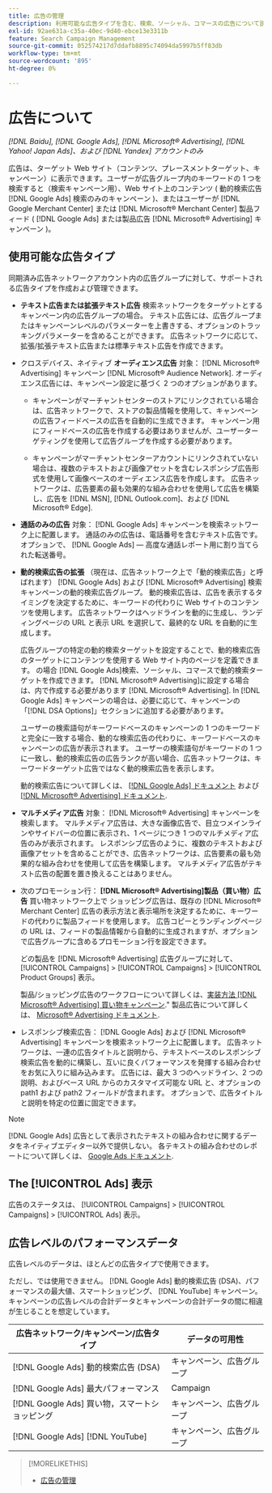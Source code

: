 ```yaml
---
title: 広告の管理
description: 利用可能な広告タイプを含む、検索、ソーシャル、コマースの広告について説明します。
exl-id: 92ae631a-c35a-40ec-9d40-ebce13e3311b
feature: Search Campaign Management
source-git-commit: 052574217d7ddafb8895c74094da5997b5ff83db
workflow-type: tm+mt
source-wordcount: '895'
ht-degree: 0%

---
```


# 広告について

*[!DNL Baidu], [!DNL Google Ads], [!DNL Microsoft® Advertising], [!DNL Yahoo! Japan Ads]、および [!DNL Yandex] アカウントのみ*

広告は、ターゲット Web サイト（コンテンツ、プレースメントターゲット、キャンペーン）に表示できます。ユーザーが広告グループ内のキーワードの 1 つを検索すると（検索キャンペーン用）、Web サイト上のコンテンツ ( 動的検索広告 [!DNL Google Ads] 検索のみのキャンペーン )、またはユーザーが [!DNL Google Merchant Center] または [!DNL Microsoft® Merchant Center] 製品フィード ( [!DNL Google Ads] または製品広告 [!DNL Microsoft® Advertising] キャンペーン )。

## 使用可能な広告タイプ

同期済み広告ネットワークアカウント内の広告グループに対して、サポートされる広告タイプを作成および管理できます。

* **テキスト広告または拡張テキスト広告** 検索ネットワークをターゲットとするキャンペーン内の広告グループの場合。 テキスト広告には、広告グループまたはキャンペーンレベルのパラメーターを上書きする、オプションのトラッキングパラメーターを含めることができます。 広告ネットワークに応じて、拡張/拡張テキスト広告または標準テキスト広告を作成できます。

* クロスデバイス、ネイティブ **オーディエンス広告** 対象： [!DNL Microsoft® Advertising] キャンペーン [!DNL Microsoft® Audience Network]. オーディエンス広告には、キャンペーン設定に基づく 2 つのオプションがあります。

   * キャンペーンがマーチャントセンターのストアにリンクされている場合は、広告ネットワークで、ストアの製品情報を使用して、キャンペーンの広告フィードベースの広告を自動的に生成できます。 キャンペーン用にフィードベースの広告を作成する必要はありませんが、ユーザーターゲティングを使用して広告グループを作成する必要があります。

   * キャンペーンがマーチャントセンターアカウントにリンクされていない場合は、複数のテキストおよび画像アセットを含むレスポンシブ広告形式を使用して画像ベースのオーディエンス広告を作成します。 広告ネットワークは、広告要素の最も効果的な組み合わせを使用して広告を構築し、広告を [!DNL MSN], [!DNL Outlook.com]、および [!DNL Microsoft® Edge].

* **通話のみの広告** 対象： [!DNL Google Ads] キャンペーンを検索ネットワーク上に配置します。 通話のみの広告は、電話番号を含むテキスト広告です。 オプションで、 [!DNL Google Ads] — 高度な通話レポート用に割り当てられた転送番号。

* **動的検索広告の拡張** （現在は、広告ネットワーク上で「動的検索広告」と呼ばれます） [!DNL Google Ads] および [!DNL Microsoft® Advertising] 検索キャンペーンの動的検索広告グループ。 動的検索広告は、広告を表示するタイミングを決定するために、キーワードの代わりに Web サイトのコンテンツを使用します。 広告ネットワークはヘッドラインを動的に生成し、ランディングページの URL と表示 URL を選択して、最終的な URL を自動的に生成します。

  広告グループの特定の動的検索ターゲットを設定することで、動的検索広告のターゲットにコンテンツを使用する Web サイト内のページを定義できます。 の場合 [!DNL Google Ads]検索、ソーシャル、コマースで動的検索ターゲットを作成できます。 [!DNL Microsoft® Advertising]に設定する場合は、内で作成する必要があります [!DNL Microsoft® Advertising]. In [!DNL Google Ads] キャンペーンの場合は、必要に応じて、キャンペーンの「[!DNL DSA Options]」セクションに追加する必要があります。

  ユーザーの検索語句がキーワードベースのキャンペーンの 1 つのキーワードと完全に一致する場合、動的な検索広告の代わりに、キーワードベースのキャンペーンの広告が表示されます。 ユーザーの検索語句がキーワードの 1 つに一致し、動的検索広告の広告ランクが高い場合、広告ネットワークは、キーワードターゲット広告ではなく動的検索広告を表示します。

  動的検索広告について詳しくは、 [[!DNL Google Ads] ドキュメント](https://support.google.com/google-ads/answer/2471185) および [[!DNL Microsoft® Advertising] ドキュメント](https://help.ads.microsoft.com/#apex/ads/en/56794).

* **マルチメディア広告** 対象： [!DNL Microsoft® Advertising] キャンペーンを検索します。 マルチメディア広告は、大きな画像広告で、目立つメインラインやサイドバーの位置に表示され、1 ページにつき 1 つのマルチメディア広告のみが表示されます。 レスポンシブ広告のように、複数のテキストおよび画像アセットを含めることができ、広告ネットワークは、広告要素の最も効果的な組み合わせを使用して広告を構築します。 マルチメディア広告がテキスト広告の配置を置き換えることはありません。

* 次のプロモーション行： **[!DNL Microsoft® Advertising]製品（買い物）広告** 買い物ネットワーク上で ショッピング広告は、既存の [!DNL Microsoft® Merchant Center] 広告の表示方法と表示場所を決定するために、キーワードの代わりに製品フィードを使用します。 広告コピーとランディングページの URL は、フィードの製品情報から自動的に生成されますが、オプションで広告グループに含めるプロモーション行を設定できます。

  どの製品を [!DNL Microsoft® Advertising] 広告グループに対して、 [!UICONTROL Campaigns] > [!UICONTROL Campaigns] > [!UICONTROL Product Groups] 表示。

  製品/ショッピング広告のワークフローについて詳しくは、[実装方法 [!DNL Microsoft® Advertising] 買い物キャンペーン](/help/search-social-commerce/campaign-management/special-campaign-types/microsoft-shopping-campaigns.md).&quot;  製品広告について詳しくは、 [Microsoft® Advertising ドキュメント](https://help.ads.microsoft.com/#apex/3/en/51082).

* レスポンシブ検索広告： [!DNL Google Ads] および [!DNL Microsoft® Advertising] キャンペーンを検索ネットワーク上に配置します。 広告ネットワークは、一連の広告タイトルと説明から、テキストベースのレスポンシブ検索広告を動的に構築し、互いに良くパフォーマンスを発揮する組み合わせをお気に入りに組み込みます。 広告には、最大 3 つのヘッドライン、2 つの説明、およびベース URL からのカスタマイズ可能な URL と、オプションの path1 および path2 フィールドが含まれます。 オプションで、広告タイトルと説明を特定の位置に固定できます。

>[!NOTE]
>
>[!DNL Google Ads] 広告として表示されたテキストの組み合わせに関するデータをネイティブエディター以外で提供しない。 各テキストの組み合わせのレポートについて詳しくは、 [Google Ads ドキュメント](https://support.google.com/google-ads/answer/7684791).

## The [!UICONTROL Ads] 表示

広告のステータスは、 [!UICONTROL Campaigns] > [!UICONTROL Campaigns] > [!UICONTROL Ads] 表示。

## 広告レベルのパフォーマンスデータ

広告レベルのデータは、ほとんどの広告タイプで使用できます。

ただし、では使用できません。 [!DNL Google Ads] 動的検索広告 (DSA)、パフォーマンスの最大値、スマートショッピング、 [!DNL YouTube] キャンペーン。 キャンペーンの広告レベルの合計データとキャンペーンの合計データの間に相違が生じることを想定しています。

| 広告ネットワーク/キャンペーン/広告タイプ | データの可用性 |
|---|---|
| [!DNL Google Ads] 動的検索広告 (DSA) | キャンペーン、広告グループ |
| [!DNL Google Ads] 最大パフォーマンス | Campaign |
| [!DNL Google Ads] 買い物，スマートショッピング | キャンペーン、広告グループ |
| [!DNL Google Ads] [!DNL YouTube] | キャンペーン、広告グループ |

>[!MORELIKETHIS]
>
>* [広告の管理](ad-manage.md)
